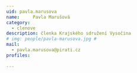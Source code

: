 ```yaml
---
uid: pavla.marusova
name:     Pavla Marušová
category:
  - clenove
description: členka Krajského sdružení Vysočina
# img: people/pavla-marusova.jpg #
mail:
  - pavla.marusova@pirati.cz
profiles:
  
---
```

